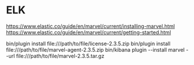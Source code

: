 # ELK


https://www.elastic.co/guide/en/marvel/current/installing-marvel.html
https://www.elastic.co/guide/en/marvel/current/getting-started.html


bin/plugin install file:///path/to/file/license-2.3.5.zip
bin/plugin install file:///path/to/file/marvel-agent-2.3.5.zip
bin/kibana plugin --install marvel --url file:///path/to/file/marvel-2.3.5.tar.gz



